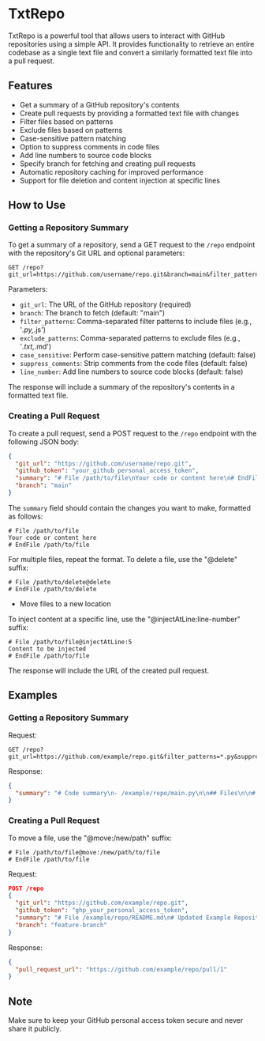 # TxtRepo

TxtRepo is a powerful tool that allows users to interact with GitHub repositories using a simple API. It provides functionality to retrieve an entire codebase as a single text file and convert a similarly formatted text file into a pull request.

## Features

- Get a summary of a GitHub repository's contents
- Create pull requests by providing a formatted text file with changes
- Filter files based on patterns
- Exclude files based on patterns
- Case-sensitive pattern matching
- Option to suppress comments in code files
- Add line numbers to source code blocks
- Specify branch for fetching and creating pull requests
- Automatic repository caching for improved performance
- Support for file deletion and content injection at specific lines

## How to Use

### Getting a Repository Summary

To get a summary of a repository, send a GET request to the `/repo` endpoint with the repository's Git URL and optional parameters:

```
GET /repo?git_url=https://github.com/username/repo.git&branch=main&filter_patterns=*.py,*.js&exclude_patterns=*.txt,*.md&case_sensitive=false&suppress_comments=false&line_number=false
```

Parameters:
- `git_url`: The URL of the GitHub repository (required)
- `branch`: The branch to fetch (default: "main")
- `filter_patterns`: Comma-separated filter patterns to include files (e.g., '*.py,*.js')
- `exclude_patterns`: Comma-separated patterns to exclude files (e.g., '*.txt,*.md')
- `case_sensitive`: Perform case-sensitive pattern matching (default: false)
- `suppress_comments`: Strip comments from the code files (default: false)
- `line_number`: Add line numbers to source code blocks (default: false)

The response will include a summary of the repository's contents in a formatted text file.

### Creating a Pull Request

To create a pull request, send a POST request to the `/repo` endpoint with the following JSON body:

```json
{
  "git_url": "https://github.com/username/repo.git",
  "github_token": "your_github_personal_access_token",
  "summary": "# File /path/to/file\nYour code or content here\n# EndFile /path/to/file",
  "branch": "main"
}
```

The `summary` field should contain the changes you want to make, formatted as follows:

```
# File /path/to/file
Your code or content here
# EndFile /path/to/file
```

For multiple files, repeat the format. To delete a file, use the "@delete" suffix:

```
# File /path/to/delete@delete
# EndFile /path/to/delete
```
- Move files to a new location

To inject content at a specific line, use the "@injectAtLine:line-number" suffix:

```
# File /path/to/file@injectAtLine:5
Content to be injected
# EndFile /path/to/file
```

The response will include the URL of the created pull request.

## Examples

### Getting a Repository Summary

Request:
```
GET /repo?git_url=https://github.com/example/repo.git&filter_patterns=*.py&suppress_comments=true
```

Response:
```json
{
  "summary": "# Code summary\n- /example/repo/main.py\n\n## Files\n\n# File /example/repo/main.py\nprint('Hello, World!')\n# EndFile /example/repo/main.py"
}
```

### Creating a Pull Request
To move a file, use the "@move:/new/path" suffix:

```
# File /path/to/file@move:/new/path/to/file
# EndFile /path/to/file
```

Request:
```json
POST /repo
{
  "git_url": "https://github.com/example/repo.git",
  "github_token": "ghp_your_personal_access_token",
  "summary": "# File /example/repo/README.md\n# Updated Example Repository\n\nThis is an updated example repository.\n# EndFile /example/repo/README.md\n\n# File /example/repo/main.py@injectAtLine:2\nprint('Hello, Updated World!')\n# EndFile /example/repo/main.py",
  "branch": "feature-branch"
}
```

Response:
```json
{
  "pull_request_url": "https://github.com/example/repo/pull/1"
}
```

## Note

Make sure to keep your GitHub personal access token secure and never share it publicly.